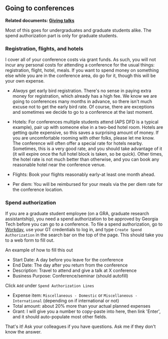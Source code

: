 ## Going to conferences

__Related documents: [Giving talks](giving-talks.md)__

Most of this goes for undergraduates and graduate students alike.
The spend authorization part is only for graduate students.

### Registration, flights, and hotels

I cover all of your conference costs via grant funds.
As such, you will not incur any personal costs for attending a conference for the usual things: registration, flight, hotel, meals.
If you want to spend money on something else while you are in the conference area, do go for it, though this will be your own expense.

* _Always_ get early bird registration. There's no sense in paying extra money for registration, which already has a high fee. We know we are going to conferences many months in advance, so there isn't much excuse not to get the early bird rate. Of course, there are exceptions and sometimes we decide to go to a conference at the last moment.

* Hotels: For conferences multiple students attend (APS DFD is a typical example), pair up with someone else in a two-bed hotel room. Hotels are getting quite expensive, so this saves a surprising amount of money. If you are uncomfortable rooming with other folks, please let me know. The conference will often offer a special rate for hotels nearby. Sometimes, this is a very good rate, and you should take advantage of it (it will expire once the full hotel block is taken, so be quick). Other times, the hotel rate is not much better than otherwise, and you can book any reasonable hotel near the conference venue.

* Flights: Book your flights reasonably early-at least one month ahead.

* Per diem: You will be reimbursed for your meals via the per diem rate for the conference location.

### Spend authorization

If you are a graduate student employee (on a GRA, graduate research assistantship), you need a spend authorization to be approved by Georgia Tech before you can go to a conference.
To file a spend authorization, go to [Workday](https://wd5.myworkday.com/gatech/d/home.htmld), use your GT credentials to log in, and type `Create Spend Authorization` in the search bar on the top of the page.
This should take you to a web form to fill out.

An example of how to fill this out
* Start Date: A day before you leave for the conference
* End Date: The day after you return from the conference
* Description: Travel to attend and give a talk at X conference
* Business Purpose: Conference/seminar (should autofill) 

Click `Add` under `Spend Authorization Lines`
* Expense item: `Miscellaneous - Domestic` or `Miscellaneous - International` (depending on if international or not)
* Total amount: about 20% more than your actual planned expenses
* Grant: I will give you a number to copy-paste into here, then link 'Enter', and it should auto-populate most other fields.

That's it! Ask your colleagues if you have questions. Ask me if they don't know the answer.
